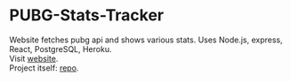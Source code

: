 # PUBG-Stats-Tracker
Website fetches pubg api and shows various stats. Uses Node.js, express, React, PostgreSQL, Heroku. </br>
Visit [website](https://pubg-stat-tracker.herokuapp.com/).</br>
Project itself: [repo](https://github.com/CUNY2X-Project/PUBG-Stat-Tracker).</br>
